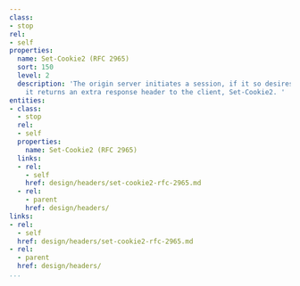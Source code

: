 ```yaml
---
class:
- stop
rel:
- self
properties:
  name: Set-Cookie2 (RFC 2965)
  sort: 150
  level: 2
  description: 'The origin server initiates a session, if it so desires. To do so,
    it returns an extra response header to the client, Set-Cookie2. '
entities:
- class:
  - stop
  rel:
  - self
  properties:
    name: Set-Cookie2 (RFC 2965)
  links:
  - rel:
    - self
    href: design/headers/set-cookie2-rfc-2965.md
  - rel:
    - parent
    href: design/headers/
links:
- rel:
  - self
  href: design/headers/set-cookie2-rfc-2965.md
- rel:
  - parent
  href: design/headers/
...
```

